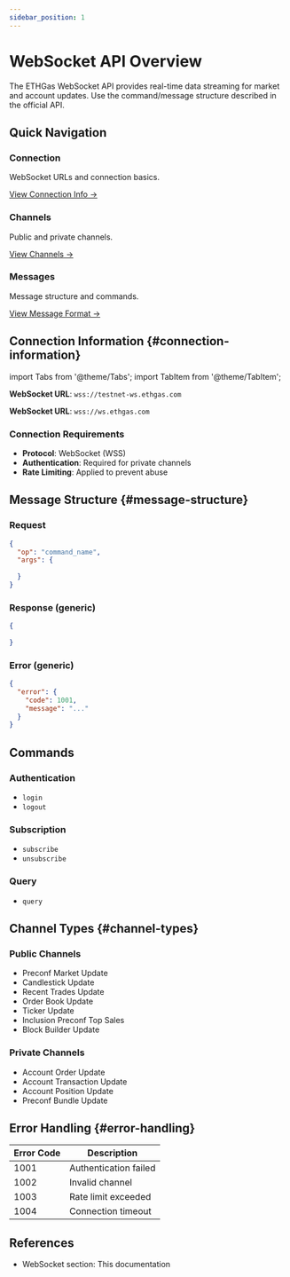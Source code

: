 ```yaml
---
sidebar_position: 1
---
```


# WebSocket API Overview

The ETHGas WebSocket API provides real-time data streaming for market and account updates. Use the command/message structure described in the official API.

## Quick Navigation

<div className="quick-nav">

<div className="row" style={{ marginBottom: '1rem' }}>
  <div className="col col--4">
    <div className="feature-card text--center" style={{ height: '100%', display: 'flex', flexDirection: 'column', justifyContent: 'space-between' }}>
      <div>
        <h3>Connection</h3>
        <p>WebSocket URLs and connection basics.</p>
      </div>
      <div style={{ marginTop: '1.5rem' }}>
        <a href="#connection-information" className="button button--outline button--sm">
          View Connection Info →
        </a>
      </div>
    </div>
  </div>
  <div className="col col--4">
    <div className="feature-card text--center" style={{ height: '100%', display: 'flex', flexDirection: 'column', justifyContent: 'space-between' }}>
      <div>
        <h3>Channels</h3>
        <p>Public and private channels.</p>
      </div>
      <div style={{ marginTop: '1.5rem' }}>
        <a href="#channel-types" className="button button--outline button--sm">
          View Channels →
        </a>
      </div>
    </div>
  </div>
  <div className="col col--4">
    <div className="feature-card text--center" style={{ height: '100%', display: 'flex', flexDirection: 'column', justifyContent: 'space-between' }}>
      <div>
        <h3>Messages</h3>
        <p>Message structure and commands.</p>
      </div>
      <div style={{ marginTop: '1.5rem' }}>
        <a href="#message-structure" className="button button--outline button--sm">
          View Message Format →
        </a>
      </div>
    </div>
  </div>
</div>

</div>

## Connection Information {#connection-information}

import Tabs from '@theme/Tabs';
import TabItem from '@theme/TabItem';

<Tabs>
<TabItem value="testnet" label="TestNet" default>

**WebSocket URL**: `wss://testnet-ws.ethgas.com`

</TabItem>
<TabItem value="mainnet" label="MainNet">

**WebSocket URL**: `wss://ws.ethgas.com`

</TabItem>
</Tabs>

### Connection Requirements

- **Protocol**: WebSocket (WSS)
- **Authentication**: Required for private channels
- **Rate Limiting**: Applied to prevent abuse

## Message Structure {#message-structure}

### Request

```json
{
  "op": "command_name",
  "args": {
    
  }
}
```

### Response (generic)

```json
{
  
}
```

### Error (generic)

```json
{
  "error": {
    "code": 1001,
    "message": "..."
  }
}
```

## Commands

### Authentication

- `login`
- `logout`

### Subscription

- `subscribe`
- `unsubscribe`

### Query

- `query`

## Channel Types {#channel-types}

### Public Channels

- Preconf Market Update
- Candlestick Update
- Recent Trades Update
- Order Book Update
- Ticker Update
- Inclusion Preconf Top Sales
- Block Builder Update

### Private Channels

- Account Order Update
- Account Transaction Update
- Account Position Update
- Preconf Bundle Update

## Error Handling {#error-handling}

| Error Code | Description |
|------------|-------------|
| 1001 | Authentication failed |
| 1002 | Invalid channel |
| 1003 | Rate limit exceeded |
| 1004 | Connection timeout |

## References

- WebSocket section: This documentation 